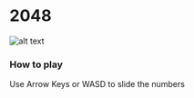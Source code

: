 # 2048

![alt text][2048]

[2048]: https://github.com/Paraianu-Remus/paraianu-remus.github.io/assets/99686102/a1859b22-aae9-47a9-9447-fa7d3d005343

### How to play

Use Arrow Keys or WASD to slide the numbers
